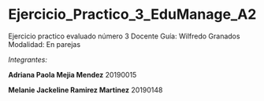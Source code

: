 # Ejercicio_Practico_3_EduManage_A2
Ejercicio practico evaluado número 3 Docente Guía: Wilfredo Granados
Modalidad: En parejas

*Integrantes:* 

**Adriana Paola Mejia Mendez** 20190015

**Melanie Jackeline Ramirez Martinez** 20190148
